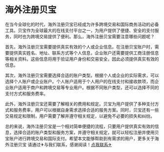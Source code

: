# 海外注册贝宝

在当今全球化的时代，海外注册贝宝已经成为许多跨境交易和国际商务活动的必备工具。贝宝作为全球最大的在线支付平台之一，为用户提供了便捷、安全的支付服务，同时也为跨境交易提供了便利。那么，海外注册贝宝需要注意哪些问题呢？

首先，海外注册贝宝需要提供真实有效的个人或企业信息。在注册贝宝账户时，需要提供真实姓名、地址、联系方式等个人信息，企业账户还需要提供工商注册信息等相关资料。这些信息将用于验证用户身份和交易安全，因此必须提供真实有效的信息。

其次，海外注册贝宝需要选择合适的账户类型。根据个人或企业的实际需求，可以选择个人账户或企业账户。个人账户适用于个人用户的在线支付和接收款项，而企业账户适用于商户和跨境交易等专业用户。根据不同账户类型，还可以选择不同的支付方式和服务费率。

此外，海外注册贝宝还需要了解相关的费用和规定。贝宝为用户提供了多种支付方式和服务费率，用户可以根据自身需求选择合适的服务方案。同时，贝宝还有一些交易规定和限制，用户需要了解并遵守相关规定，以避免不必要的损失和纠纷。

总的来说，海外注册贝宝是一个相对简单便捷的流程，只要用户提供真实有效的信息，选择合适的账户类型和服务方案，并遵守相关规定，就可以轻松注册并使用贝宝账户进行跨境交易和国际支付。希望本文能够帮助到有需求的用户，更多关于海外注册贝宝 请通过✈与我们联系，感谢阅读！[点我联系✈](https://m.k02.cc)
